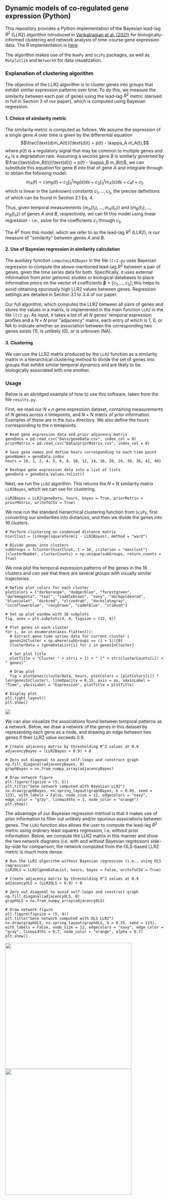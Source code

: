 ## Dynamic models of co-regulated gene expression (Python)

This repository provides a Python implementation of the Bayesian lead-lag $R^2$ (LLR2) algorithm introduced in [Venkatraman et al. (2021)](https://www.tandfonline.com/doi/abs/10.1080/26941899.2023.2219707) for biologically-informed clustering and network analysis of time-course gene expression data. The R implementation is [here](https://github.com/sara-venkatraman/Bayesian-Gene-Dynamics).

The algorithm makes use of the `NumPy` and `SciPy` packages, as well as `Matplotlib` and `NetworkX` for data visualization.

### Explanation of clustering algorithm

The objective of the LLR2 algorithm is to cluster genes into groups that exhibit similar expression patterns over time. To do this, we measure the similarity between each pair of genes using the lead-lag $R^2$ metric (derived in full in Section 3 of our paper), which is computed using Bayesian regression.


#### 1. Choice of similarity metric

The similarity metric is computed as follows. We assume the expression of a single gene $A$ over time is given by the differential equation $$\frac{\text{d}m_A(t)}{\text{d}t} = p(t) - \kappa_A m_A(t),$$ where $p(t)$ is a regulatory signal that may be common to multiple genes and $\kappa_A$ is a degradation rate. Assuming a second gene $B$ is similarly governed by $\frac{\text{d}m_B(t)}{\text{d}t} = p(t) - \kappa_B m_B(t)$, we can substitute this equation for gene $B$ into that of gene $A$ and integrate through to obtain the following model:
$$m_A(t) = c_1 m_B(t) + c_2\int_0^t m_B(s)\text{d}s + c_3\int_0^t m_A(s)\text{d}s + c_4 t + c_5$$
which is linear in the (unknown) constants $c_1,...,c_5$, the precise definitions of which can be found in Section 2.1 Eq. 4. 

Thus, given temporal measurements $\{m_A(t_1),...,m_A(t_n)\}$ and $\{m_B(t_1),...,m_B(t_n)\}$ of genes $A$ and $B$, respectively, we can fit this model using linear regression - i.e., solve for the coefficients $c_1$ through $c_5$. 

The $R^2$ from this model, which we refer to as the lead-lag $R^2$ (LLR2), is our measure of "similarity" between genes $A$ and $B$.


#### 2. Use of Bayesian regression in similarity calculation

The auxiliary function `computeLLR2Bayes` in the file `llr2.py` uses Bayesian regression to compute the above-mentioned lead-lag $R^2$ between a pair of genes, given the time series data for both. Specifically, it uses external information from prior genomic studies or biological databases to place informative priors on the vector of coefficients $\boldsymbol{\beta} = [c_1,...,c_5]$; this helps to avoid obtaining spuriously high LLR2 values between genes. Regression settings are detailed in Section 3.1 to 3.4 of our paper.

Our full algorithm, which computes the LLR2 between all pairs of genes and stores the values in a matrix, is implemented in the main function `LLR2` in the file `llr2.py`. As input, it takes a list of all $N$ genes' temporal expression profiles and a $N\times N$ prior "adjacency" matrix, each entry of which is 1, 0, or NA to indicate whether an association between the corresponding two genes exists (1), is unlikely (0), or is unknown (NA).


#### 3. Clustering

We can use the LLR2 matrix produced by the `LLR2` function as a similarity matrix in a hierarchical clustering method to divide the set of genes into groups that exhibit similar temporal dynamics and are likely to be biologically associated with one another. 


### Usage

Below is an abridged example of how to use this software, taken from the file `results.py`.

First, we read our $N \times n$ gene expression dataset, containing measurements of $N$ genes across $n$ timepoints, and $N \times N$ matrix of prior information. Examples of these are in the `Data` directory. We also define the hours corresponding to the $n$ timepoints.

```
# Read gene expression data and prior adjacency matrix
geneData = pd.read_csv("Data/geneData.csv", index_col = 0)
priorMatrix = pd.read_csv("Data/priorMatrix.csv", index_col = 0)

# Save gene names and define hours corresponding to each time point
geneNames = geneData.index
hours = [0, 1, 2, 4, 5, 6, 8, 10, 12, 14, 16, 20, 24, 30, 36, 42, 48]

# Reshape gene expression data into a list of lists
geneData = geneData.values.tolist()
```

Next, we run the `LLR2` algorithm. This returns the $N \times N$ similarity matrix `LLR2Bayes`, which we can use for  clustering.

```
LLR2Bayes = LLR2(geneData, hours, bayes = True, priorMatrix = priorMatrix, writeToCSV = True)
```

We now run the standard hierarchical clustering function from `SciPy`, first converting our similarities into distances, and then we divide the genes into 16 clusters.

```
# Perform clustering on condensed distance matrix
hierClust = linkage(squareform(1 - LLR2Bayes), method = "ward")

# Divide genes into clusters
subGroups = fcluster(hierClust, t = 16, criterion = "maxclust")
(clusterNumber, clusterCounts) = np.unique(subGroups, return_counts = True)
```

We now plot the temporal expression patterns of the genes in the 16 clusters and can see that there are several groups with visually similar trajectories.

```
# Define plot colors for each cluster
plotColors = ["darkorange", "dodgerblue", "forestgreen", "darkmagenta", "teal", "saddlebrown", "navy", "darkgoldenrod", "blueviolet", "darkred", "olivedrab", "darkslategray", "cornflowerblue", "rosybrown", "cadetblue", "crimson"]

# Set up plot window with 16 subplots
fig, axes = plt.subplots(4, 4, figsize = (12, 9))

# Plot genes in each cluster
for i, ax in enumerate(axes.flatten()):
  # Extract gene time series data for current cluster i
  genesInCluster = np.where(subGroups == (i + 1))[0]
  clusterData = [geneDataList[i] for i in genesInCluster]
  
  # Set plot title
  plotTitle = "Cluster " + str(i + 1) + " (" + str(clusterCounts[i]) + " genes)"
  
  # Draw plot
  fig = plotGenes(clusterData, hours, plotColors = [plotColors[i]] * len(genesInCluster), lineOpacity = 0.15, axis = ax, xAxisLabel = "Time", yAxisLabel = "Expression", plotTitle = plotTitle)

# Display plot
plt.tight_layout()
plt.show()
```

![](Images/ClustersLLR2.png)

We can also visualize the associations found between temporal patterns as a network. Below, we draw a network of the genes in this dataset by representing each gene as a node, and drawing an edge between two genes if their LLR2 value exceeds 0.9.

```
# Create adjacency matrix by thresholding R^2 values at 0.9
adjacencyBayes = (LLR2Bayes > 0.9) + 0

# Zero out diagonal to avoid self-loops and construct graph
np.fill_diagonal(adjacencyBayes, 0)
graphBayes = nx.from_numpy_array(adjacencyBayes)

# Draw network figure
plt.figure(figsize = (5, 5))
plt.title("Gene network computed with Bayesian LLR2")
nx.draw(graphBayes, nx.spring_layout(graphBayes, k = 0.05, seed = 123), with_labels = False, node_size = 12, edgecolors = "navy", edge_color = "gray", linewidths = 1, node_color = "orange")
plt.show()
```

The advantage of our Bayesian regression method is that it makes use of prior information to filter out unlikely and/or spurious associations between genes. The ``LLR2`` function also allows the user to compute the lead-lag $R^2$ metric using ordinary least squares regression, i.e. without prior information. Below, we compute the LLR2 matrix in this manner and show the two network diagrams (i.e. with and without Bayesian regression) side-by-side for comparison; the network computed from the OLS-based LLR2 metric is much more dense.

```
# Run the LLR2 algorithm without Bayesian regression (i.e., using OLS regression)
LLR2OLS = LLR2(geneDataList, hours, bayes = False, writeToCSV = True)

# Create adjacency matrix by thresholding R^2 values at 0.9
adjacencyOLS = (LLR2OLS > 0.9) + 0

# Zero out diagonal to avoid self-loops and construct graph
np.fill_diagonal(adjacencyOLS, 0)
graphOLS = nx.from_numpy_array(adjacencyOLS)

# Draw network figure
plt.figure(figsize = (5, 4))
plt.title("Gene network computed with OLS LLR2")
nx.draw(graphOLS, nx.spring_layout(graphOLS, k = 0.25, seed = 123), with_labels = False, node_size = 12, edgecolors = "navy", edge_color = "gray", linewidths = 0.7, node_color = "orange", alpha = 0.7)
plt.show()
```

<p float = "left">
  <img src = "Images/NetworkBayesLLR2.png" width = "400" />
  <img src = "Images/NetworkOLSLLR2.png" width = "400" /> 
</p>